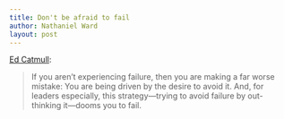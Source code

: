 ```yaml
---
title: Don't be afraid to fail
author: Nathaniel Ward
layout: post
---
```

[Ed Catmull](http://www.amazon.com/dp/B00FUZQYBO/):

>If you aren’t experiencing failure, then you are making a far worse mistake: You are being driven by the desire to avoid it. And, for leaders especially, this strategy—trying to avoid failure by out-thinking it—dooms you to fail.